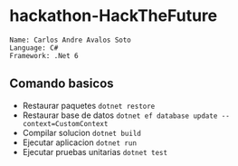 # hackathon-HackTheFuture
```
Name: Carlos Andre Avalos Soto
Language: C#
Framework: .Net 6
```

## Comando basicos
- Restaurar paquetes
`dotnet restore`
- Restaurar base de datos
`dotnet ef database update --context=CustomContext`
- Compilar solucion
`dotnet build`
- Ejecutar aplicacion
`dotnet run`
- Ejecutar pruebas unitarias
`dotnet test`
